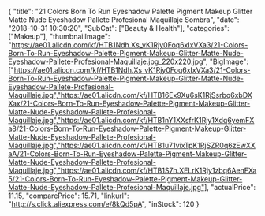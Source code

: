 {
	"title": "21 Colors Born To Run Eyeshadow Palette Pigment Makeup Glitter Matte Nude Eyeshadow Pallete Profesional Maquillaje Sombra",
	"date": "2018-10-31 10:30:20",
	"SubCat": ["Beauty & Health"],
	"categories": ["Makeup"],
	"thumbnailImage": "https://ae01.alicdn.com/kf/HTB1Ndh.Xs_vK1Rjy0Foq6xIxVXa3/21-Colors-Born-To-Run-Eyeshadow-Palette-Pigment-Makeup-Glitter-Matte-Nude-Eyeshadow-Pallete-Profesional-Maquillaje.jpg_220x220.jpg",
	"BigImage": ["https://ae01.alicdn.com/kf/HTB1Ndh.Xs_vK1Rjy0Foq6xIxVXa3/21-Colors-Born-To-Run-Eyeshadow-Palette-Pigment-Makeup-Glitter-Matte-Nude-Eyeshadow-Pallete-Profesional-Maquillaje.jpg","https://ae01.alicdn.com/kf/HTB16Ex9Xu6sK1RjSsrbq6xbDXXax/21-Colors-Born-To-Run-Eyeshadow-Palette-Pigment-Makeup-Glitter-Matte-Nude-Eyeshadow-Pallete-Profesional-Maquillaje.jpg","https://ae01.alicdn.com/kf/HTB1nY1XXsfrK1Rjy1Xdq6yemFXa8/21-Colors-Born-To-Run-Eyeshadow-Palette-Pigment-Makeup-Glitter-Matte-Nude-Eyeshadow-Pallete-Profesional-Maquillaje.jpg","https://ae01.alicdn.com/kf/HTB1u71vixTpK1RjSZR0q6zEwXXaA/21-Colors-Born-To-Run-Eyeshadow-Palette-Pigment-Makeup-Glitter-Matte-Nude-Eyeshadow-Pallete-Profesional-Maquillaje.jpg","https://ae01.alicdn.com/kf/HTB1S7h.XELrK1Rjy1zbq6AenFXa5/21-Colors-Born-To-Run-Eyeshadow-Palette-Pigment-Makeup-Glitter-Matte-Nude-Eyeshadow-Pallete-Profesional-Maquillaje.jpg"],
	"actualPrice": 11.15,
	"comparePrice": 15.71,
	"linkurl": "http://s.click.aliexpress.com/e/8kQd5pA",
	"inStock": 120
}
